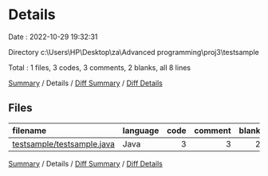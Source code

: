 # Details

Date : 2022-10-29 19:32:31

Directory c:\\Users\\HP\\Desktop\\za\\Advanced programming\\proj3\\testsample

Total : 1 files,  3 codes, 3 comments, 2 blanks, all 8 lines

[Summary](results.md) / Details / [Diff Summary](diff.md) / [Diff Details](diff-details.md)

## Files
| filename | language | code | comment | blank | total |
| :--- | :--- | ---: | ---: | ---: | ---: |
| [testsample/testsample.java](/testsample/testsample.java) | Java | 3 | 3 | 2 | 8 |

[Summary](results.md) / Details / [Diff Summary](diff.md) / [Diff Details](diff-details.md)